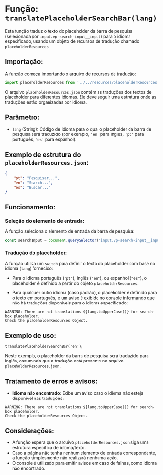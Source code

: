 # Função: `translatePlaceholderSearchBar(lang)`

Esta função traduz o texto do placeholder da barra de pesquisa (selecionada por `input.vp-search-input__input`) para o idioma especificado, usando um objeto de recursos de tradução chamado `placeholderResources`.

## Importação:

A função começa importando o arquivo de recursos de tradução:
```javascript
import placeholderResources from '../../resources/placeholderResources.json';
```
O arquivo `placeholderResources.json` contém as traduções dos textos de placeholder para diferentes idiomas. Ele deve seguir uma estrutura onde as traduções estão organizadas por idioma.

## Parâmetro:
- `lang` (String): Código de idioma para o qual o placeholder da barra de pesquisa será traduzido (por exemplo, `'en'` para inglês, `'pt'` para português, `'es'` para espanhol).

## Exemplo de estrutura do `placeholderResources.json`:
```json
{
    "pt": "Pesquisar...",
    "en": "Search...",
    "es": "Buscar..."
}
```
## Funcionamento:

### Seleção do elemento de entrada:
A função seleciona o elemento de entrada da barra de pesquisa:
```javascript
const searchInput = document.querySelector('input.vp-search-input__input');
```

### Tradução do placeholder:
A função utiliza um `switch` para definir o texto do placeholder com base no idioma (`lang`) fornecido:

- Para o idioma português (`"pt"`), inglês (`"en"`), ou espanhol (`"es"`), o placeholder é definido a partir do objeto `placeholderResources`.
  
- Para qualquer outro idioma (caso padrão), o placeholder é definido para o texto em português, e um aviso é exibido no console informando que não há traduções disponíveis para o idioma especificado:
```console
WARNING: There are not translations ${lang.toUpperCase()} for search-box placeholder.  
Check the placeholderResources Object.
```
## Exemplo de uso:

`translatePlaceholderSearchBar('en');`

Neste exemplo, o placeholder da barra de pesquisa será traduzido para inglês, assumindo que a tradução está presente no arquivo `placeholderResources.json`.

## Tratamento de erros e avisos:

- **Idioma não encontrado**: Exibe um aviso caso o idioma não esteja disponível nas traduções:
```console
WARNING: There are not translations ${lang.toUpperCase()} for search-box placeholder.  
Check the placeholderResources Object.
```
## Considerações:

- A função espera que o arquivo `placeholderResources.json` siga uma estrutura específica de idioma/texto.
- Caso a página não tenha nenhum elemento de entrada correspondente, a função simplesmente não realizará nenhuma ação.
- O console é utilizado para emitir avisos em caso de falhas, como idioma não encontrado.
